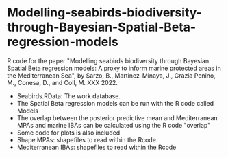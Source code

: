 # Modelling-seabirds-biodiversity-through-Bayesian-Spatial-Beta-regression-models

R code for the paper "Modelling seabirds biodiversity through Bayesian Spatial Beta regression models: A proxy to inform marine protected areas 
in the Mediterranean Sea", by Sarzo, B., Martinez-Minaya, J., Grazia Penino, M., Conesa, D., and Coll, M. XXX 2022.

- Seabirds.RData: The work database.
- The Spatial Beta regression models can be run with the R code called Models
- The overlap between the posterior predictive mean and Mediterranean MPAs and marine IBAs can be calculated using the R code "overlap"
- Some code for plots is also included
- Shape MPAs: shapefiles to read within the Rcode
- Mediterranean IBAs: shapefiles to read within the Rcode



